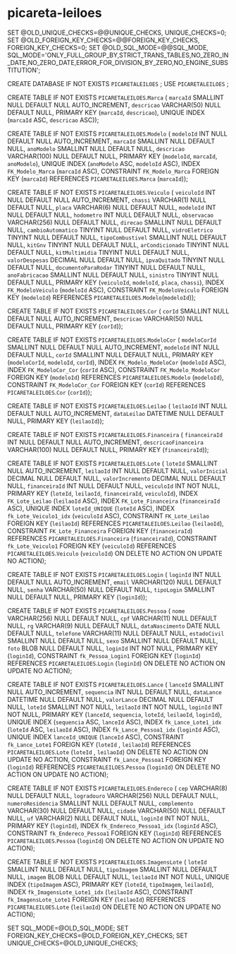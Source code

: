 # picareta-leiloes

SET @OLD_UNIQUE_CHECKS=@@UNIQUE_CHECKS, UNIQUE_CHECKS=0;
SET @OLD_FOREIGN_KEY_CHECKS=@@FOREIGN_KEY_CHECKS, FOREIGN_KEY_CHECKS=0;
SET @OLD_SQL_MODE=@@SQL_MODE, SQL_MODE='ONLY_FULL_GROUP_BY,STRICT_TRANS_TABLES,NO_ZERO_IN_DATE,NO_ZERO_DATE,ERROR_FOR_DIVISION_BY_ZERO,NO_ENGINE_SUBSTITUTION';

CREATE DATABASE IF NOT EXISTS `PICARETALEILOES` ;
USE `PICARETALEILOES` ;

CREATE TABLE IF NOT EXISTS `PICARETALEILOES`.`Marca` (
`marcaId` SMALLINT NULL DEFAULT NULL AUTO_INCREMENT,
`descricao` VARCHAR(50) NULL DEFAULT NULL,
PRIMARY KEY (`marcaId`, `descricao`),
UNIQUE INDEX (`marcaId` ASC, `descricao` ASC));

CREATE TABLE IF NOT EXISTS `PICARETALEILOES`.`Modelo` (
`modeloId` INT NULL DEFAULT NULL AUTO_INCREMENT,
`marcaId` SMALLINT NULL DEFAULT NULL,
`anoModelo` SMALLINT NULL DEFAULT NULL,
`descricao` VARCHAR(100) NULL DEFAULT NULL,
PRIMARY KEY (`modeloId`, `marcaId`, `anoModelo`),
UNIQUE INDEX (`anoModelo` ASC, `modeloId` ASC),
INDEX `FK_Modelo_Marca` (`marcaId` ASC),
CONSTRAINT `FK_Modelo_Marca`
FOREIGN KEY (`marcaId`)
REFERENCES `PICARETALEILOES`.`Marca` (`marcaId`));

CREATE TABLE IF NOT EXISTS `PICARETALEILOES`.`Veiculo` (
`veiculoId` INT NULL DEFAULT NULL AUTO_INCREMENT,
`chassi` VARCHAR(1) NULL DEFAULT NULL,
`placa` VARCHAR(6) NULL DEFAULT NULL,
`modeloId` INT NULL DEFAULT NULL,
`hodometro` INT NULL DEFAULT NULL,
`observacao` VARCHAR(256) NULL DEFAULT NULL,
`direcao` SMALLINT NULL DEFAULT NULL,
`cambioAutomatico` TINYINT NULL DEFAULT NULL,
`vidroEletrico` TINYINT NULL DEFAULT NULL,
`tipoCombustivel` SMALLINT NULL DEFAULT NULL,
`kitGnv` TINYINT NULL DEFAULT NULL,
`arCondicionado` TINYINT NULL DEFAULT NULL,
`kitMultimidia` TINYINT NULL DEFAULT NULL,
`valorDespesas` DECIMAL NULL DEFAULT NULL,
`ipvaQuitado` TINYINT NULL DEFAULT NULL,
`documentoParaRodar` TINYINT NULL DEFAULT NULL,
`anoFabricacao` SMALLINT NULL DEFAULT NULL,
`sinistro` TINYINT NULL DEFAULT NULL,
PRIMARY KEY (`veiculoId`, `modeloId`, `placa`, `chassi`),
INDEX `FK_ModeloVeiculo` (`modeloId` ASC),
CONSTRAINT `FK_ModeloVeiculo`
FOREIGN KEY (`modeloId`)
REFERENCES `PICARETALEILOES`.`Modelo`(`modeloId`));

CREATE TABLE IF NOT EXISTS `PICARETALEILOES`.`Cor` (
`corId` SMALLINT NULL DEFAULT NULL AUTO_INCREMENT,
`Descricao` VARCHAR(50) NULL DEFAULT NULL,
PRIMARY KEY (`corId`));

CREATE TABLE IF NOT EXISTS `PICARETALEILOES`.`ModeloCor` (
`modeloCorId` SMALLINT NULL DEFAULT NULL AUTO_INCREMENT,
`modeloId` INT NULL DEFAULT NULL,
`corId` SMALLINT NULL DEFAULT NULL,
PRIMARY KEY (`modeloCorId`, `modeloId`, `corId`),
INDEX `FK_Modelo_ModeloCor` (`modeloId` ASC),
INDEX `FK_ModeloCor_Cor` (`corId` ASC),
CONSTRAINT `FK_Modelo_ModeloCor`
FOREIGN KEY (`modeloId`)
REFERENCES `PICARETALEILOES`.`Modelo` (`modeloId`),
CONSTRAINT `FK_ModeloCor_Cor`
FOREIGN KEY (`corId`)
REFERENCES `PICARETALEILOES`.`Cor` (`corId`));

CREATE TABLE IF NOT EXISTS `PICARETALEILOES`.`Leilao` (
`leilaoId` INT NULL DEFAULT NULL AUTO_INCREMENT,
`dataLeilao` DATETIME NULL DEFAULT NULL,
PRIMARY KEY (`leilaoId`));

CREATE TABLE IF NOT EXISTS `PICARETALEILOES`.`Financeira` (
`financeiraId` INT NULL DEFAULT NULL AUTO_INCREMENT,
`descricaoFinanceira` VARCHAR(100) NULL DEFAULT NULL,
PRIMARY KEY (`financeiraId`));

CREATE TABLE IF NOT EXISTS `PICARETALEILOES`.`Lote` (
`loteId` SMALLINT NULL AUTO_INCREMENT,
`leilaoId` INT NULL DEFAULT NULL,
`valorInicial` DECIMAL NULL DEFAULT NULL,
`valorIncremento` DECIMAL NULL DEFAULT NULL,
`financeiraId` INT NULL DEFAULT NULL,
`veiculoId` INT NOT NULL,
PRIMARY KEY (`loteId`, `leilaoId`, `financeiraId`, `veiculoId`),
INDEX `FK_Lote_Leilao` (`leilaoId` ASC),
INDEX `FK_Lote_Financeira` (`financeiraId` ASC),
UNIQUE INDEX `loteId_UNIQUE` (`loteId` ASC),
INDEX `fk_Lote_Veiculo1_idx` (`veiculoId` ASC),
CONSTRAINT `FK_Lote_Leilao`
FOREIGN KEY (`leilaoId`)
REFERENCES `PICARETALEILOES`.`Leilao` (`leilaoId`),
CONSTRAINT `FK_Lote_Financeira`
FOREIGN KEY (`financeiraId`)
REFERENCES `PICARETALEILOES`.`Financeira` (`financeiraId`),
CONSTRAINT `fk_Lote_Veiculo1`
FOREIGN KEY (`veiculoId`)
REFERENCES `PICARETALEILOES`.`Veiculo` (`veiculoId`)
ON DELETE NO ACTION
ON UPDATE NO ACTION);

CREATE TABLE IF NOT EXISTS `PICARETALEILOES`.`Login` (
`loginId` INT NULL DEFAULT NULL AUTO_INCREMENT,
`email` VARCHAR(120) NULL DEFAULT NULL,
`senha` VARCHAR(50) NULL DEFAULT NULL,
`tipoLogin` SMALLINT NULL DEFAULT NULL,
PRIMARY KEY (`loginId`));

CREATE TABLE IF NOT EXISTS `PICARETALEILOES`.`Pessoa` (
`nome` VARCHAR(256) NULL DEFAULT NULL,
`cpf` VARCHAR(11) NULL DEFAULT NULL,
`rg` VARCHAR(9) NULL DEFAULT NULL,
`dataNascimento` DATE NULL DEFAULT NULL,
`telefone` VARCHAR(11) NULL DEFAULT NULL,
`estadoCivil` SMALLINT NULL DEFAULT NULL,
`sexo` SMALLINT NULL DEFAULT NULL,
`foto` BLOB NULL DEFAULT NULL,
`loginId` INT NOT NULL,
PRIMARY KEY (`loginId`),
CONSTRAINT `fk_Pessoa_Login1`
FOREIGN KEY (`loginId`)
REFERENCES `PICARETALEILOES`.`Login` (`loginId`)
ON DELETE NO ACTION
ON UPDATE NO ACTION);

CREATE TABLE IF NOT EXISTS `PICARETALEILOES`.`Lance` (
`lanceId` SMALLINT NULL AUTO_INCREMENT,
`sequencia` INT NULL DEFAULT NULL,
`dataLance` DATETIME NULL DEFAULT NULL,
`valorLance` DECIMAL NULL DEFAULT NULL,
`loteId` SMALLINT NOT NULL,
`leilaoId` INT NOT NULL,
`loginId` INT NOT NULL,
PRIMARY KEY (`lanceId`, `sequencia`, `loteId`, `leilaoId`, `loginId`),
UNIQUE INDEX (`sequencia` ASC, `lanceId` ASC),
INDEX `fk_Lance_Lote1_idx` (`loteId` ASC, `leilaoId` ASC),
INDEX `fk_Lance_Pessoa1_idx` (`loginId` ASC),
UNIQUE INDEX `lanceId_UNIQUE` (`lanceId` ASC),
CONSTRAINT `fk_Lance_Lote1`
FOREIGN KEY (`loteId` , `leilaoId`)
REFERENCES `PICARETALEILOES`.`Lote` (`loteId` , `leilaoId`)
ON DELETE NO ACTION
ON UPDATE NO ACTION,
CONSTRAINT `fk_Lance_Pessoa1`
FOREIGN KEY (`loginId`)
REFERENCES `PICARETALEILOES`.`Pessoa` (`loginId`)
ON DELETE NO ACTION
ON UPDATE NO ACTION);

CREATE TABLE IF NOT EXISTS `PICARETALEILOES`.`Endereco` (
`cep` VARCHAR(8) NULL DEFAULT NULL,
`logradouro` VARCHAR(256) NULL DEFAULT NULL,
`numeroResidencia` SMALLINT NULL DEFAULT NULL,
`complemento` VARCHAR(30) NULL DEFAULT NULL,
`cidade` VARCHAR(50) NULL DEFAULT NULL,
`uf` VARCHAR(2) NULL DEFAULT NULL,
`loginId` INT NOT NULL,
PRIMARY KEY (`loginId`),
INDEX `fk_Endereco_Pessoa1_idx` (`loginId` ASC),
CONSTRAINT `fk_Endereco_Pessoa1`
FOREIGN KEY (`loginId`)
REFERENCES `PICARETALEILOES`.`Pessoa` (`loginId`)
ON DELETE NO ACTION
ON UPDATE NO ACTION);

CREATE TABLE IF NOT EXISTS `PICARETALEILOES`.`ImagensLote` (
`loteId` SMALLINT NULL DEFAULT NULL,
`tipoImagem` SMALLINT NULL DEFAULT NULL,
`imagem` BLOB NULL DEFAULT NULL,
`leilaoId` INT NOT NULL,
UNIQUE INDEX (`tipoImagem` ASC),
PRIMARY KEY (`loteId`, `tipoImagem`, `leilaoId`),
INDEX `fk_ImagensLote_Lote1_idx` (`leilaoId` ASC),
CONSTRAINT `fk_ImagensLote_Lote1`
FOREIGN KEY (`leilaoId`)
REFERENCES `PICARETALEILOES`.`Lote` (`leilaoId`)
ON DELETE NO ACTION
ON UPDATE NO ACTION);

SET SQL_MODE=@OLD_SQL_MODE;
SET FOREIGN_KEY_CHECKS=@OLD_FOREIGN_KEY_CHECKS;
SET UNIQUE_CHECKS=@OLD_UNIQUE_CHECKS;
